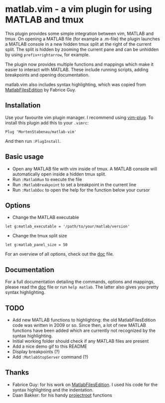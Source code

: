 # matlab.vim - a vim plugin for using MATLAB and tmux

This plugin provides some simple integration between vim, MATLAB and tmux. On
opening a MATLAB file (for example a .m-file) the plugin launches a MATLAB
console in a new hidden tmux split at the right of the current split. The split
is hidden by zooming the current pane and can be unhidden by using
`prefix+rightarrow`, for example.

The plugin now provides multiple functions and mappings which make it easier to
interact with MATLAB. These include running scripts, adding breakpoints and
opening documentation.

matlab.vim also includes syntax highlighting, which was copied from
[MatlabFilesEdition](http://www.vim.org/scripts/script.php?script_id=2407) by
Fabrice Guy.

## Installation
Use your favourite vim plugin manager. I recommend using
[vim-plug](https://github.com/junegunn/vim-plug). To install this plugin add
this to your `.vimrc`:

```vim
Plug 'MortenStabenau/matlab-vim'
```

And then run `:PlugInstall`.

## Basic usage
- Open any MATLAB file with vim inside of tmux. A MATLAB console will
  automatically open inside a hidden tmux split.
- Run `:MatlabRun` to execute the file
- Run `:MatlabBreakpoint` to set a breakpoint in the current line
- Run `:MatlabDoc` to open the help for the function below your cursor

## Options
- Change the MATLAB executable
```vim
let g:matlab_executable = '/path/to/your/matlab/version'
```
- Change the tmux split size
```vim
let g:matlab_panel_size = 50
```

For an overview of all options, check out the
[doc](https://github.com/MortenStabenau/matlab-vim/blob/master/doc/matlab.txt)
file.

## Documentation
For a full documentation detailing the commands, options and mappings, please
read the
[doc](https://github.com/MortenStabenau/matlab-vim/blob/master/doc/matlab.txt)
file or run `help matlab`. The latter also gives you pretty syntax
highlighting.

## TODO
- Add new MATLAB functions to highlighting: the old MatlabFilesEdition code was
  written in 2009 or so. Since then, a lot of new MATLAB functions have been
  added which are currently not recognized by the syntax highlighting.
- Initial working folder should check if any MATLAB files are present
- Add a nice demo gif to this README
- Display breakpoints (?)
- Add `:MatlabStopServer` command (?)

## Thanks
- Fabrice Guy:
for his work on
[MatlabFilesEdition](http://www.vim.org/scripts/script.php?script_id=2407). I
used his code for the syntax highlighting and the indentation.
- Daan Bakker:
for his handy [projectroot](https://github.com/dbakker/vim-projectroot)
functions
